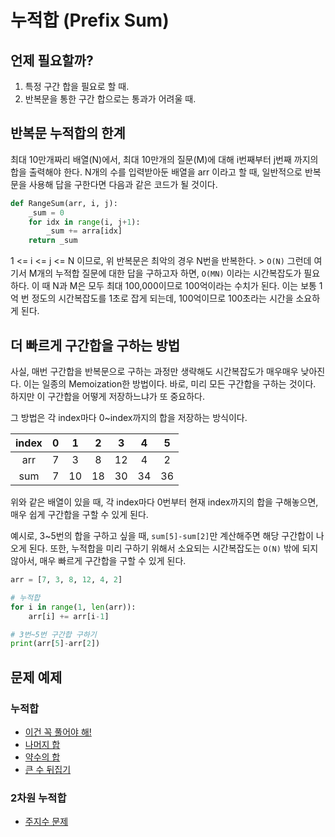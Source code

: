 # 누적합 (Prefix Sum)

## 언제 필요할까?

1. 특정 구간 합을 필요로 할 때.
2. 반복문을 통한 구간 합으로는 통과가 어려울 때.

## 반복문 누적합의 한계

최대 10만개짜리 배열(N)에서, 최대 10만개의 질문(M)에 대해 i번째부터 j번째 까지의 합을 출력해야 한다. N개의 수를 입력받아둔 배열을 arr 이라고 할 때, 일반적으로 반복문을 사용해 답을 구한다면 다음과 같은 코드가 될 것이다.

```python
def RangeSum(arr, i, j):
    _sum = 0
    for idx in range(i, j+1):
        _sum += arra[idx]
    return _sum
```

1 <= i <= j <= N 이므로, 위 반복문은 최악의 경우 N번을 반복한다. > `O(N)` 그런데 여기서 M개의 누적합 질문에 대한 답을 구하고자 하면, `O(MN)` 이라는 시간복잡도가 필요하다. 이 때 N과 M은 모두 최대 100,000이므로 100억이라는 수치가 된다. 이는 보통 1억 번 정도의 시간복잡도를 1초로 잡게 되는데, 100억이므로 100초라는 시간을 소요하게 된다.

## 더 빠르게 구간합을 구하는 방법

사실, 매번 구간합을 반복문으로 구하는 과정만 생략해도 시간복잡도가 매우매우 낮아진다. 이는 일종의 Memoization한 방법이다. 바로, 미리 모든 구간합을 구하는 것이다. 하지만 이 구간합을 어떻게 저장하느냐가 또 중요하다.

그 방법은 각 index마다 0~index까지의 합을 저장하는 방식이다.

| index |   0  |   1  |   2  |   3  |   4  |   5  |
| :---: | :--: | :--: | :--: | :--: | :--: | :--: |
|  arr  |   7  |   3  |   8  |  12  |   4  |   2  |
|  sum  |   7  |  10  |  18  |  30  |  34  |  36  |

위와 같은 배열이 있을 때, 각 index마다 0번부터 현재 index까지의 합을 구해놓으면, 매우 쉽게 구간합을 구할 수 있게 된다.

예시로, 3~5번의 합을 구하고 싶을 때, `sum[5]-sum[2]`만 계산해주면 해당 구간합이 나오게 된다. 또한, 누적합을 미리 구하기 위해서 소요되는 시간복잡도는 `O(N)` 밖에 되지 않아서, 매우 빠르게 구간합을 구할 수 있게 된다.

```python
arr = [7, 3, 8, 12, 4, 2]

# 누적합
for i in range(1, len(arr)):
    arr[i] += arr[i-1]

# 3번~5번 구간합 구하기
print(arr[5]-arr[2])
```

## 문제 예제

### 누적합

* [이건 꼭 풀어야 해!](https://www.acmicpc.net/problem/17390)
* [나머지 합](https://www.acmicpc.net/problem/10986)
* [약수의 합](https://www.acmicpc.net/problem/17425)
* [큰 수 뒤집기](https://www.acmicpc.net/problem/23046)

### 2차원 누적합

* [주지수 문제](https://github.com/westreed/ProgrammersAlgorithm/blob/main/BAEKJOON/2Silver/주지수.py)
